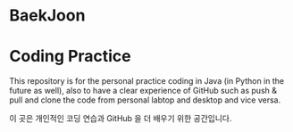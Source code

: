 # BaekJoon
# Coding Practice

This repository is for the personal practice coding in Java (in Python in the future as well),
also to have a clear experience of GitHub such as push & pull and clone the code from personal labtop and desktop and vice versa.

이 곳은 개인적인 코딩 연습과 GitHub 을 더 배우기 위한 공간입니다.
